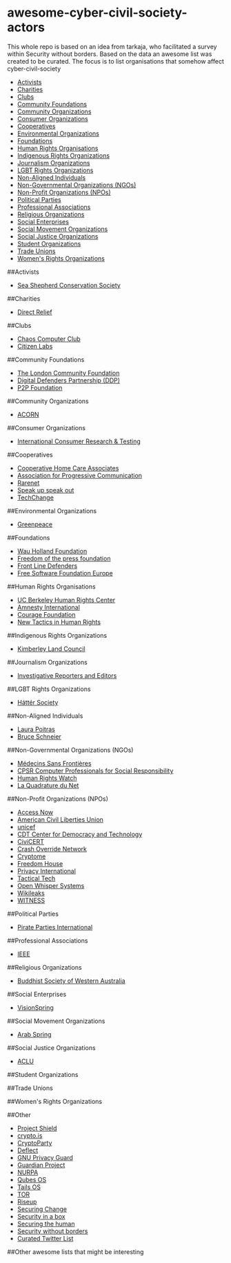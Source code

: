 # awesome-cyber-civil-society-actors

This whole repo is based on an idea from tarkaja, who facilitated a survey within Security without borders. Based on the data an awesome list was created to be curated. The focus is to list organisations that
somehow affect cyber-civil-society

- [Activists](#activists)
- [Charities](#charities)
- [Clubs](#clubs)
- [Community Foundations](#community-foundations)
- [Community Organizations](#community-organizations)
- [Consumer Organizations](#consumer-organizations)
- [Cooperatives](#Cooperatives)
- [Environmental Organizations](#environmental-organizations)
- [Foundations](#Foundations)
- [Human Rights Organisations](#human-rights-organisations)
- [Indigenous Rights Organizations](#indigenous-rights-organizations)
- [Journalism Organizations](#journalism-organizations)
- [LGBT Rights Organizations](#lbgt-rights-organizations)
- [Non-Aligned Individuals](#]non-aligned-individuals)
- [Non-Governmental Organizations (NGOs)](#)
- [Non-Profit Organizations (NPOs)](#)
- [Political Parties](#political-parties)
- [Professional Associations](#professional-associations)
- [Religious Organizations](#religious-organizations)
- [Social Enterprises](#social-enterprises)
- [Social Movement Organizations](#cocial-movement-organizations)
- [Social Justice Organizations](#social-justice-organizations)
- [Student Organizations](#student-organizations)
- [Trade Unions](#trade-unions)
- [Women's Rights Organizations](#women's-rights-organizations)

##Activists
* [Sea Shepherd Conservation Society](https://www.seashepherd.org/) 

##Charities
* [Direct Relief](https://www.directrelief.org/)

##Clubs
* [Chaos Computer Club](https://www.ccc.de/en/)
* [Citizen Labs](https://citizenlab.org/) 

##Community Foundations
* [The London Community Foundation](http://www.londoncf.org.uk/)
* [Digital Defenders Partnership (DDP)](https://digitaldefenders.org)
* [P2P Foundation](https://p2pfoundation.net/)

##Community Organizations
* [ACORN](http://www.acorninternational.org/)

##Consumer Organizations
* [International Consumer Research & Testing](http://www.international-testing.org/)

##Cooperatives
* [Cooperative Home Care Associates](http://www.chcany.org/) 
* [Association for Progressive Communication](http://www.apc.org/) 	
* [Rarenet](http://www.rarenet.org/) 	
* [Speak up speak out](http://www.speakout-speakup.org/)
* [TechChange](https://www.techchange.org/)
			
##Environmental Organizations
* [Greenpeace](http://www.greenpeace.org/international/en/)
		
##Foundations
* [Wau Holland Foundation](https://www.wauland.de/)
* [Freedom of the press foundation](https://freedom.press/)
* [Front Line Defenders](https://www.frontlinedefenders.org/)
* [Free Software Foundation Europe](https://fsfe.org)
		
##Human Rights Organisations
* [UC Berkeley Human Rights Center](https://www.law.berkeley.edu/research/human-rights-center/programs/technology/)
* [Amnesty International](https://www.amnesty.org/)
* [Courage Foundation](https://couragefound.org/)
* [New Tactics in Human Rights](https://www.newtactics.org/)

##Indigenous Rights Organizations
* [Kimberley Land Council](http://www.klc.org.au/)
		
##Journalism Organizations
* [Investigative Reporters and Editors](http://www.ire.org/)
		
##LGBT Rights Organizations
* [Háttér Society ](http://en.hatter.hu)
		
##Non-Aligned Individuals
* [Laura Poitras](https://en.wikipedia.org/wiki/Laura_Poitras)
* [Bruce Schneier](https://www.schneier.com/)
		
##Non-Governmental Organizations (NGOs)
* [Médecins Sans Frontières](http://www.msf.org/)
* [CPSR Computer Professionals for Social Responsibility](https://cpsr.org/)
* [Human Rights Watch](https://www.hrw.org/)
* [La Quadrature du Net](https://www.laquadrature.net/)
		
##Non-Profit Organizations (NPOs)
* [Access Now](https://accessnow.org/)
* [American Civil Liberties Union](https://www.aclu.org/)
* [unicef](https://www.unicef.org/)
* [CDT Center for Democracy and Technology](https://www.cdt.org/)
* [CiviCERT](https://www.civicert.org/)
* [Crash Override Network](http://www.crashoverridenetwork.com/)
* [Cryptome](https://cryptome.org/)
* [Freedom House](https://freedomhouse.org)
* [Privacy International](https://www.privacyinternational.org/)
* [Tactical Tech](https://tacticaltech.org/)
* [Open Whisper Systems](https://whispersystems.org/)
* [Wikileaks](https://wikileaks.org/)
* [WITNESS](https://witness.org/)

##Political Parties
* [Pirate Parties International](https://pp-international.net/)
		
##Professional Associations
* [IEEE](https://www.ieee.org/index.html)
		
##Religious Organizations
* [Buddhist Society of Western Australia](https://bswa.org/)
		
##Social Enterprises
* [VisionSpring](http://visionspring.org/)
		
##Social Movement Organizations
* [Arab Spring](https://en.wikipedia.org/wiki/Arab_Spring)
		
##Social Justice Organizations
* [ACLU](https://www.aclu.org/)
		
##Student Organizations
	
##Trade Unions
		
##Women's Rights Organizations

##Other
* [Project Shield](https://projectshield.withgoogle.com/) 
* [crypto.is](https://crypto.is)
* [CryptoParty](https://www.cryptoparty.in/)
* [Deflect](https://deflect.ca/)
* [GNU Privacy Guard](https://www.gnupg.org/)
* [Guardian Project](https://guardianproject.info/)
* [NURPA](https://nurpa.be/)
* [Qubes OS](https://www.qubes-os.org/)
* [Tails OS](https://tails.boum.org/)
* [TOR](https://torproject.org/)
* [Riseup](https://riseup.net)
* [Securing Change](http://securingchange.org/)
* [Security in a box](https://securityinabox.org)
* [Securing the human](http://securingthehuman.sans.org/)
* [Security without borders](https://securitywithoutborders.org/)
* [Curated Twitter List](https://twitter.com/graphiclunarkid/lists/digital-rights/members)

##Other awesome lists that might be interesting


